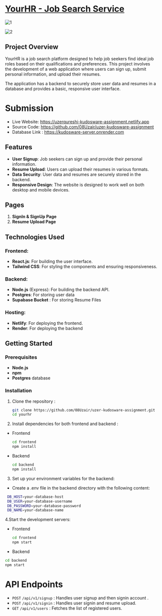 # [YourHR - Job Search Service](https://uzerqureshi-kudosware-assignment.netlify.app)

![1](https://github.com/user-attachments/assets/a144e805-2e8a-421b-b5f2-bc12bf617fee)

![2](https://github.com/user-attachments/assets/ea0c9796-b98c-4487-8e19-a4118b84c99b)


## Project Overview

YourHR is a job search platform designed to help job seekers find ideal job roles based on their qualifications and preferences. This project involves the development of a web application where users can sign up, submit personal information, and upload their resumes. 

The application has a backend to securely store user data and resumes in a database and provides a basic, responsive user interface.

# Submission
- Live Website: https://uzerqureshi-kudosware-assignment.netlify.app
- Source Code: https://github.com/08Uzair/uzer-kudosware-assignment
- Database Link : https://kudosware-server.onrender.com 

## Features

- **User Signup**: Job seekers can sign up and provide their personal information.
- **Resume Upload**: Users can upload their resumes in various formats.
- **Data Security**: User data and resumes are securely stored in the backend.
- **Responsive Design**: The website is designed to work well on both desktop and mobile devices.
  
## Pages

1. **SignIn & SignUp Page**
2. **Resume Upload Page**

## Technologies Used

### Frontend:
- **React.js**: For building the user interface.
- **Tailwind CSS**: For styling the components and ensuring responsiveness.

### Backend:
- **Node.js** (Express): For building the backend API.
- **Postgres**: For storing user data 
- **Supabase Bucket** : For storing Resume Files
### Hosting:
- **Netlify**: For deploying the frontend.
- **Render**: For deploying the backend 

## Getting Started

### Prerequisites

- **Node.js** 
- **npm** 
- **Postgres** database 

### Installation

1. Clone the repository :

   ```bash
   git clone https://github.com/08Uzair/uzer-kudosware-assignment.git
   cd yourhr

2. Install dependencies for both frontend and backend :
 
- Frontend
  
   ```bash
   cd frontend
   npm install

 - Backend

   ```bash
   cd backend
   npm install

 3. Set up your environment variables for the backend:
 - Create a .env file in the backend directory with the following content:
  ```bash
   DB_HOST=your-database-host
   DB_USER=your-database-username
   DB_PASSWORD=your-database-password
   DB_NAME=your-database-name
```

 4.Start the development servers:

 - Frontend

   ```bash
   cd frontend
   npm start
   ```
- Backend

 ```bash
cd backend
npm start
  ```

# API Endpoints

- `POST` `/api/v1/signup`  : Handles user signup and then signin account .
-  `POST` `/api/v1/signin`  : Handles user signin and resume upload.
-  `GET` `/api/v1/users`  : Fetches the list of registered users.


